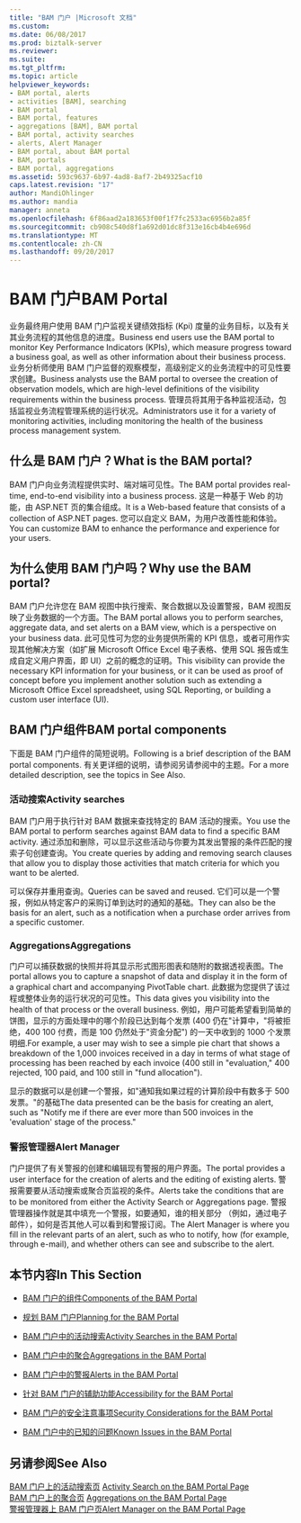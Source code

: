 ```yaml
---
title: "BAM 门户 |Microsoft 文档"
ms.custom: 
ms.date: 06/08/2017
ms.prod: biztalk-server
ms.reviewer: 
ms.suite: 
ms.tgt_pltfrm: 
ms.topic: article
helpviewer_keywords:
- BAM portal, alerts
- activities [BAM], searching
- BAM portal
- BAM portal, features
- aggregations [BAM], BAM portal
- BAM portal, activity searches
- alerts, Alert Manager
- BAM portal, about BAM portal
- BAM, portals
- BAM portal, aggregations
ms.assetid: 593c9637-6b97-4ad8-8af7-2b49325acf10
caps.latest.revision: "17"
author: MandiOhlinger
ms.author: mandia
manager: anneta
ms.openlocfilehash: 6f86aad2a183653f00f1f7fc2533ac6956b2a85f
ms.sourcegitcommit: cb908c540d8f1a692d01dc8f313e16cb4b4e696d
ms.translationtype: MT
ms.contentlocale: zh-CN
ms.lasthandoff: 09/20/2017
---
```

# <a name="bam-portal"></a><span data-ttu-id="70356-102">BAM 门户</span><span class="sxs-lookup"><span data-stu-id="70356-102">BAM Portal</span></span>
<span data-ttu-id="70356-103">业务最终用户使用 BAM 门户监视关键绩效指标 (Kpi) 度量的业务目标，以及有关其业务流程的其他信息的进度。</span><span class="sxs-lookup"><span data-stu-id="70356-103">Business end users use the BAM portal to monitor Key Performance Indicators (KPIs), which measure progress toward a business goal, as well as other information about their business process.</span></span> <span data-ttu-id="70356-104">业务分析师使用 BAM 门户监督的观察模型，高级别定义的业务流程中的可见性要求创建。</span><span class="sxs-lookup"><span data-stu-id="70356-104">Business analysts use the BAM portal to oversee the creation of observation models, which are high-level definitions of the visibility requirements within the business process.</span></span> <span data-ttu-id="70356-105">管理员将其用于各种监视活动，包括监视业务流程管理系统的运行状况。</span><span class="sxs-lookup"><span data-stu-id="70356-105">Administrators use it for a variety of monitoring activities, including monitoring the health of the business process management system.</span></span>  
  
## <a name="what-is-the-bam-portal"></a><span data-ttu-id="70356-106">什么是 BAM 门户？</span><span class="sxs-lookup"><span data-stu-id="70356-106">What is the BAM portal?</span></span>  
 <span data-ttu-id="70356-107">BAM 门户向业务流程提供实时、端对端可见性。</span><span class="sxs-lookup"><span data-stu-id="70356-107">The BAM portal provides real-time, end-to-end visibility into a business process.</span></span> <span data-ttu-id="70356-108">这是一种基于 Web 的功能，由 ASP.NET 页的集合组成。</span><span class="sxs-lookup"><span data-stu-id="70356-108">It is a Web-based feature that consists of a collection of ASP.NET pages.</span></span> <span data-ttu-id="70356-109">您可以自定义 BAM，为用户改善性能和体验。</span><span class="sxs-lookup"><span data-stu-id="70356-109">You can customize BAM to enhance the performance and experience for your users.</span></span>  
  
## <a name="why-use-the-bam-portal"></a><span data-ttu-id="70356-110">为什么使用 BAM 门户吗？</span><span class="sxs-lookup"><span data-stu-id="70356-110">Why use the BAM portal?</span></span>  
 <span data-ttu-id="70356-111">BAM 门户允许您在 BAM 视图中执行搜索、聚合数据以及设置警报，BAM 视图反映了业务数据的一个方面。</span><span class="sxs-lookup"><span data-stu-id="70356-111">The BAM portal allows you to perform searches, aggregate data, and set alerts on a BAM view, which is a perspective on your business data.</span></span> <span data-ttu-id="70356-112">此可见性可为您的业务提供所需的 KPI 信息，或者可用作实现其他解决方案（如扩展 Microsoft Office Excel 电子表格、使用 SQL 报告或生成自定义用户界面，即 UI）之前的概念的证明。</span><span class="sxs-lookup"><span data-stu-id="70356-112">This visibility can provide the necessary KPI information for your business, or it can be used as proof of concept before you implement another solution such as extending a Microsoft Office Excel spreadsheet, using SQL Reporting, or building a custom user interface (UI).</span></span>  
  
## <a name="bam-portal-components"></a><span data-ttu-id="70356-113">BAM 门户组件</span><span class="sxs-lookup"><span data-stu-id="70356-113">BAM portal components</span></span>  
 <span data-ttu-id="70356-114">下面是 BAM 门户组件的简短说明。</span><span class="sxs-lookup"><span data-stu-id="70356-114">Following is a brief description of the BAM portal components.</span></span> <span data-ttu-id="70356-115">有关更详细的说明，请参阅另请参阅中的主题。</span><span class="sxs-lookup"><span data-stu-id="70356-115">For a more detailed description, see the topics in See Also.</span></span>  
  
### <a name="activity-searches"></a><span data-ttu-id="70356-116">活动搜索</span><span class="sxs-lookup"><span data-stu-id="70356-116">Activity searches</span></span>  
 <span data-ttu-id="70356-117">BAM 门户用于执行针对 BAM 数据来查找特定的 BAM 活动的搜索。</span><span class="sxs-lookup"><span data-stu-id="70356-117">You use the BAM portal to perform searches against BAM data to find a specific BAM activity.</span></span> <span data-ttu-id="70356-118">通过添加和删除，可以显示这些活动与你要为其发出警报的条件匹配的搜索子句创建查询。</span><span class="sxs-lookup"><span data-stu-id="70356-118">You create queries by adding and removing search clauses that allow you to display those activities that match criteria for which you want to be alerted.</span></span>  
  
 <span data-ttu-id="70356-119">可以保存并重用查询。</span><span class="sxs-lookup"><span data-stu-id="70356-119">Queries can be saved and reused.</span></span> <span data-ttu-id="70356-120">它们可以是一个警报，例如从特定客户的采购订单到达时的通知的基础。</span><span class="sxs-lookup"><span data-stu-id="70356-120">They can also be the basis for an alert, such as a notification when a purchase order arrives from a specific customer.</span></span>  
  
### <a name="aggregations"></a><span data-ttu-id="70356-121">Aggregations</span><span class="sxs-lookup"><span data-stu-id="70356-121">Aggregations</span></span>  
 <span data-ttu-id="70356-122">门户可以捕获数据的快照并将其显示形式图形图表和随附的数据透视表图。</span><span class="sxs-lookup"><span data-stu-id="70356-122">The portal allows you to capture a snapshot of data and display it in the form of a graphical chart and accompanying PivotTable chart.</span></span> <span data-ttu-id="70356-123">此数据为您提供了该过程或整体业务的运行状况的可见性。</span><span class="sxs-lookup"><span data-stu-id="70356-123">This data gives you visibility into the health of that process or the overall business.</span></span> <span data-ttu-id="70356-124">例如，用户可能希望看到简单的饼图，显示的方面处理中的哪个阶段已达到每个发票 (400 仍在"计算中，"将被拒绝，400 100 付费，而是 100 仍然处于"资金分配") 的一天中收到的 1000 个发票明细.</span><span class="sxs-lookup"><span data-stu-id="70356-124">For example, a user may wish to see a simple pie chart that shows a breakdown of the 1,000 invoices received in a day in terms of what stage of processing has been reached by each invoice (400 still in "evaluation," 400 rejected, 100 paid, and 100 still in "fund allocation").</span></span>  
  
 <span data-ttu-id="70356-125">显示的数据可以是创建一个警报，如"通知我如果过程的计算阶段中有数多于 500 发票。"的基础</span><span class="sxs-lookup"><span data-stu-id="70356-125">The data presented can be the basis for creating an alert, such as "Notify me if there are ever more than 500 invoices in the 'evaluation' stage of the process."</span></span>  
  
### <a name="alert-manager"></a><span data-ttu-id="70356-126">警报管理器</span><span class="sxs-lookup"><span data-stu-id="70356-126">Alert Manager</span></span>  
 <span data-ttu-id="70356-127">门户提供了有关警报的创建和编辑现有警报的用户界面。</span><span class="sxs-lookup"><span data-stu-id="70356-127">The portal provides a user interface for the creation of alerts and the editing of existing alerts.</span></span> <span data-ttu-id="70356-128">警报需要要从活动搜索或聚合页监视的条件。</span><span class="sxs-lookup"><span data-stu-id="70356-128">Alerts take the conditions that are to be monitored from either the Activity Search or Aggregations page.</span></span> <span data-ttu-id="70356-129">警报管理器操作就是其中填充一个警报，如要通知，谁的相关部分 （例如，通过电子邮件），如何是否其他人可以看到和警报订阅。</span><span class="sxs-lookup"><span data-stu-id="70356-129">The Alert Manager is where you fill in the relevant parts of an alert, such as who to notify, how (for example, through e-mail), and whether others can see and subscribe to the alert.</span></span>  
  
## <a name="in-this-section"></a><span data-ttu-id="70356-130">本节内容</span><span class="sxs-lookup"><span data-stu-id="70356-130">In This Section</span></span>  
  
-   [<span data-ttu-id="70356-131">BAM 门户的组件</span><span class="sxs-lookup"><span data-stu-id="70356-131">Components of the BAM Portal</span></span>](../core/components-of-the-bam-portal.md)  
  
-   [<span data-ttu-id="70356-132">规划 BAM 门户</span><span class="sxs-lookup"><span data-stu-id="70356-132">Planning for the BAM Portal</span></span>](../core/planning-for-the-bam-portal.md)  
  
-   [<span data-ttu-id="70356-133">BAM 门户中的活动搜索</span><span class="sxs-lookup"><span data-stu-id="70356-133">Activity Searches in the BAM Portal</span></span>](../core/activity-searches-in-the-bam-portal.md)  
  
-   [<span data-ttu-id="70356-134">BAM 门户中的聚合</span><span class="sxs-lookup"><span data-stu-id="70356-134">Aggregations in the BAM Portal</span></span>](../core/aggregations-in-the-bam-portal.md)  
  
-   [<span data-ttu-id="70356-135">BAM 门户中的警报</span><span class="sxs-lookup"><span data-stu-id="70356-135">Alerts in the BAM Portal</span></span>](../core/alerts-in-the-bam-portal.md)  
  
-   [<span data-ttu-id="70356-136">针对 BAM 门户的辅助功能</span><span class="sxs-lookup"><span data-stu-id="70356-136">Accessibility for the BAM Portal</span></span>](../core/accessibility-for-the-bam-portal.md)  
  
-   [<span data-ttu-id="70356-137">BAM 门户的安全注意事项</span><span class="sxs-lookup"><span data-stu-id="70356-137">Security Considerations for the BAM Portal</span></span>](../core/security-considerations-for-the-bam-portal.md)  
  
-   [<span data-ttu-id="70356-138">BAM 门户中的已知的问题</span><span class="sxs-lookup"><span data-stu-id="70356-138">Known Issues in the BAM Portal</span></span>](../core/known-issues-in-the-bam-portal.md)  
  
## <a name="see-also"></a><span data-ttu-id="70356-139">另请参阅</span><span class="sxs-lookup"><span data-stu-id="70356-139">See Also</span></span>  
 <span data-ttu-id="70356-140">[BAM 门户上的活动搜索页](../core/activity-search-on-the-bam-portal-page.md) </span><span class="sxs-lookup"><span data-stu-id="70356-140">[Activity Search on the BAM Portal Page](../core/activity-search-on-the-bam-portal-page.md) </span></span>  
 <span data-ttu-id="70356-141">[BAM 门户上的聚合页](../core/aggregations-on-the-bam-portal-page.md) </span><span class="sxs-lookup"><span data-stu-id="70356-141">[Aggregations on the BAM Portal Page](../core/aggregations-on-the-bam-portal-page.md) </span></span>  
 [<span data-ttu-id="70356-142">警报管理器上 BAM 门户页</span><span class="sxs-lookup"><span data-stu-id="70356-142">Alert Manager on the BAM Portal Page</span></span>](../core/alert-manager-on-the-bam-portal-page.md)